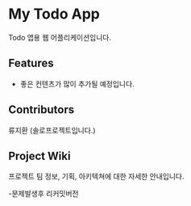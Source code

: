 # My Todo App
Todo 앱용 웹 어플리케이션입니다.

## Features
- 좋은 컨텐츠가 많이 추가될 예정입니다.

## Contributors
류지환
(솔로프로젝트입니다.)

## Project Wiki
프로젝트 팀 정보, 기획, 아키텍쳐에 대한 자세한 안내입니다.

-문제발생후 리커밋버전

